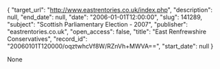 {
  "target_url": "http://www.eastrentories.co.uk/index.php", 
  "description": null, 
  "end_date": null, 
  "date": "2006-01-01T12:00:00", 
  "slug": 141289, 
  "subject": "Scottish Parliamentary Election - 2007", 
  "publisher": "eastrentories.co.uk", 
  "open_access": false, 
  "title": "East Renfrewshire Conservatives", 
  "record_id": "20060101T120000/oqztwhcVf8W/RZnVh+MWVA==", 
  "start_date": null
}

None